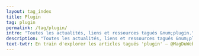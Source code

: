```yaml
---
layout: tag_index
title: Plugin
tag: plugin
permalink: /tag/plugin/
intro: "Toutes les actualités, liens et ressources tagués &num;plugin."
description: "Toutes les actualités, liens et ressources tagués &num;plugin."
text-twtr: En train d'explorer les articles tagués 'plugin' — @MagDuWebdesign
---
```

